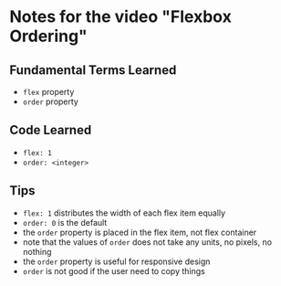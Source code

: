 # Notes for the video "**Flexbox Ordering**"

## Fundamental Terms Learned
- `flex` property
- `order` property

## Code Learned
- `flex: 1`
- `order: <integer>`

## Tips
- `flex: 1` distributes the width of each flex item equally
- `order: 0` is the default
- the `order` property is placed in the flex item, not flex container
- note that the values of `order` does not take any units, no pixels, no nothing
- the `order` property is useful for responsive design
- `order` is not good if the user need to copy things
